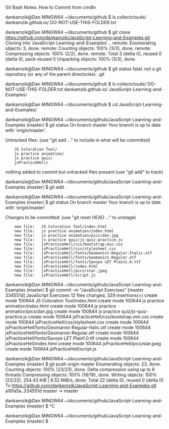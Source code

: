 Git Bash Notes: How to Commit from cmdln


dankamzik@Dan MINGW64 ~/documents/github
$ ls
collectclouds/  dankamzik.github.io/  DO-NOT-USE-THIS-FOLDER.txt

dankamzik@Dan MINGW64 ~/documents/github
$ git clone https://github.com/dankamzik/JavaScript-Learning-and-Examples.git
Cloning into 'JavaScript-Learning-and-Examples'...
remote: Enumerating objects: 3, done.
remote: Counting objects: 100% (3/3), done.
remote: Compressing objects: 100% (2/2), done.
remote: Total 3 (delta 0), reused 0 (delta 0), pack-reused 0
Unpacking objects: 100% (3/3), done.

dankamzik@Dan MINGW64 ~/documents/github
$ git status
fatal: not a git repository (or any of the parent directories): .git

dankamzik@Dan MINGW64 ~/documents/github
$ ls
collectclouds/        DO-NOT-USE-THIS-FOLDER.txt
dankamzik.github.io/  JavaScript-Learning-and-Examples/

dankamzik@Dan MINGW64 ~/documents/github
$ cd JavaScript-Learning-and-Examples/

dankamzik@Dan MINGW64 ~/documents/github/JavaScript-Learning-and-Examples (master)
$ git status
On branch master
Your branch is up to date with 'origin/master'.

Untracked files:
  (use "git add <file>..." to include in what will be committed)

        JS Coloration Tool/
        js practice animation/
        js practice quiz/
        jsPracticeHell/

nothing added to commit but untracked files present (use "git add" to track)

dankamzik@Dan MINGW64 ~/documents/github/JavaScript-Learning-and-Examples (master)
$ git add .

dankamzik@Dan MINGW64 ~/documents/github/JavaScript-Learning-and-Examples (master)
$ git status
On branch master
Your branch is up to date with 'origin/master'.

Changes to be committed:
  (use "git reset HEAD <file>..." to unstage)

        new file:   JS Coloration Tool/index.html
        new file:   js practice animation/index.html
        new file:   js practice animation/pics/dan.jpg
        new file:   js practice quiz/js-quiz-practice.js
        new file:   jsPracticeHell/css/bootstrap.min.css
        new file:   jsPracticeHell/css/stylesheet.css
        new file:   jsPracticeHell/fonts/Geomanist-Regular-Italic.otf
        new file:   jsPracticeHell/fonts/Geomanist-Regular.otf
        new file:   jsPracticeHell/fonts/Savoye LET Plain1.0.ttf
        new file:   jsPracticeHell/index.html
        new file:   jsPracticeHell/pics/star.jpeg
        new file:   jsPracticeHell/script.js


dankamzik@Dan MINGW64 ~/documents/github/JavaScript-Learning-and-Examples (master)
$ git commit -m "JavaScript Exercises"
[master 334551d] JavaScript Exercises
 12 files changed, 329 insertions(+)
 create mode 100644 JS Coloration Tool/index.html
 create mode 100644 js practice animation/index.html
 create mode 100644 js practice animation/pics/dan.jpg
 create mode 100644 js practice quiz/js-quiz-practice.js
 create mode 100644 jsPracticeHell/css/bootstrap.min.css
 create mode 100644 jsPracticeHell/css/stylesheet.css
 create mode 100644 jsPracticeHell/fonts/Geomanist-Regular-Italic.otf
 create mode 100644 jsPracticeHell/fonts/Geomanist-Regular.otf
 create mode 100644 jsPracticeHell/fonts/Savoye LET Plain1.0.ttf
 create mode 100644 jsPracticeHell/index.html
 create mode 100644 jsPracticeHell/pics/star.jpeg
 create mode 100644 jsPracticeHell/script.js

dankamzik@Dan MINGW64 ~/documents/github/JavaScript-Learning-and-Examples (master)
$ git push origin master
Enumerating objects: 23, done.
Counting objects: 100% (23/23), done.
Delta compression using up to 8 threads
Compressing objects: 100% (18/18), done.
Writing objects: 100% (22/22), 254.43 KiB | 6.52 MiB/s, done.
Total 22 (delta 0), reused 0 (delta 0)
To https://github.com/dankamzik/JavaScript-Learning-and-Examples.git
   a16fa5a..334551d  master -> master

dankamzik@Dan MINGW64 ~/documents/github/JavaScript-Learning-and-Examples (master)
$ ^C

dankamzik@Dan MINGW64 ~/documents/github/JavaScript-Learning-and-Examples (master)
$
